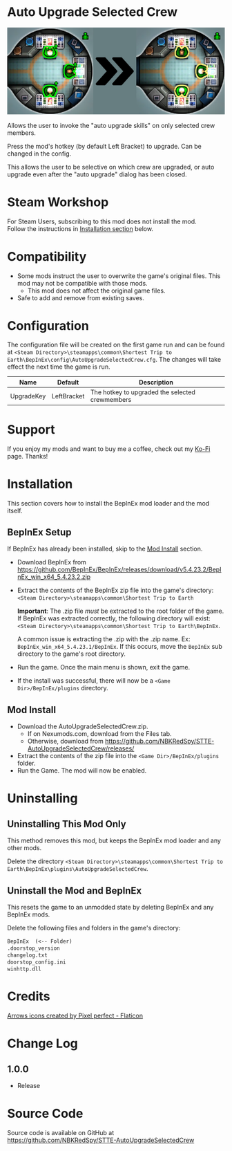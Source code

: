 # Auto Upgrade Selected Crew

![thumbnail icon](media/thumbnail.png)

Allows the user to invoke the "auto upgrade skills" on only selected crew members.

Press the mod's hotkey (by default Left Bracket) to upgrade.  Can be changed in the config.

This allows the user to be selective on which crew are upgraded, or auto upgrade even after the "auto upgrade" dialog has been closed.

# Steam Workshop
For Steam Users, subscribing to this mod does not install the mod.  
Follow the instructions in [Installation section](#installation) below.

# Compatibility
* Some mods instruct the user to overwrite the game's original files.  This mod may not be compatible with those mods.
    * This mod does not affect the original game files.
* Safe to add and remove from existing saves.

# Configuration
The configuration file will be created on the first game run and can be found at `<Steam Directory>\steamapps\common\Shortest Trip to Earth\BepInEx\config\AutoUpgradeSelectedCrew.cfg`.  The changes will take effect the next time the game is run.

|Name|Default|Description|
|--|--|--|
|UpgradeKey|LeftBracket|The hotkey to upgraded the selected crewmembers|

# Support
If you enjoy my mods and want to buy me a coffee, check out my [Ko-Fi](https://ko-fi.com/nbkredspy71915) page.
Thanks!

# Installation 

This section covers how to install the BepInEx mod loader and the mod itself.

## BepInEx Setup
If BepInEx has already been installed, skip to the [Mod Install](#mod-install) section.

* Download BepInEx from https://github.com/BepInEx/BepInEx/releases/download/v5.4.23.2/BepInEx_win_x64_5.4.23.2.zip
* Extract the contents of the BepInEx zip file into the game's directory:
```<Steam Directory>\steamapps\common\Shortest Trip to Earth```
    
    __Important__:  The .zip file *must* be extracted to the root folder of the game.  If BepInEx was extracted correctly, the following directory will exist: ```<Steam Directory>\steamapps\common\Shortest Trip to Earth\BepInEx```.  

    A common issue is extracting the .zip with the .zip name.  Ex: ```BepInEx_win_x64_5.4.23.1/BepInEx```.  If this occurs, move the ```BepInEx``` sub directory to the game's root directory.

* Run the game.  Once the main menu is shown, exit the game.  
* If the install was successful, there will now be a ```<Game Dir>/BepInEx/plugins``` directory.

## Mod Install
* Download the AutoUpgradeSelectedCrew.zip.  
    * If on Nexumods.com, download from the Files tab.
    * Otherwise, download from https://github.com/NBKRedSpy/STTE-AutoUpgradeSelectedCrew/releases/
* Extract the contents of the zip file into the ```<Game Dir>/BepInEx/plugins``` folder.
* Run the Game.  The mod will now be enabled.

# Uninstalling

## Uninstalling This Mod Only

This method removes this mod, but keeps the BepInEx mod loader and any other mods.

Delete the directory ```<Steam Directory>\steamapps\common\Shortest Trip to Earth\BepInEx\plugins\AutoUpgradeSelectedCrew```.

## Uninstall the Mod and BepInEx
This resets the game to an unmodded state by deleting BepInEx and any BepInEx mods.

Delete the following files and folders in the game's directory:
```
BepInEx  (<-- Folder)
.doorstop_version
changelog.txt
doorstop_config.ini
winhttp.dll
```

# Credits
[Arrows icons created by Pixel perfect - Flaticon](https://www.flaticon.com/free-icons/arrows)

# Change Log 

## 1.0.0
* Release

# Source Code
Source code is available on GitHub at https://github.com/NBKRedSpy/STTE-AutoUpgradeSelectedCrew

